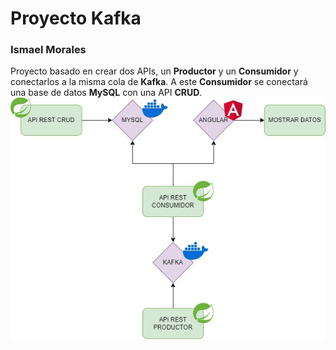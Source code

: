 <h1>Proyecto Kafka</h1>
<h3> Ismael Morales</h3>
Proyecto basado en crear dos APIs, un <b>Productor</b> y un <b>Consumidor</b> y conectarlos a la misma cola de <b>Kafka</b>. A este <b>Consumidor</b>
se conectará una base de datos <b>MySQL</b> con una API <b>CRUD</b>.
<img alt="Tablero de las cuatro en raya" src="README/DiagramaKafka.jpg">
